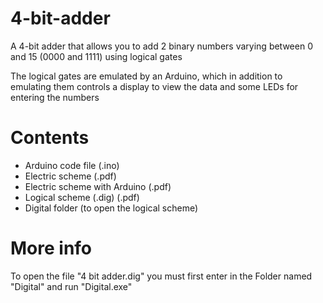# 4-bit-adder

A 4-bit adder that allows you to add 2 binary numbers varying between 0 and 15 (0000 and 1111) using logical gates

The logical gates are emulated by an Arduino, which in addition to emulating them controls a display to view the data and some LEDs for entering the numbers

# Contents

<ul>
<li>Arduino code file (.ino)</li>
<li>Electric scheme (.pdf)</li>
<li>Electric scheme with Arduino (.pdf)</li>
<li>Logical scheme (.dig) (.pdf)</li>
<li>Digital folder (to open the logical scheme)</li>
</ul>

# More info
To open the file "4 bit adder.dig" you must first enter in the Folder named "Digital" and run "Digital.exe"
